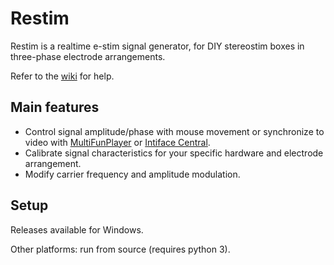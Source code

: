 # Restim

Restim is a realtime e-stim signal generator, for DIY stereostim boxes in three-phase electrode arrangements.

Refer to the [wiki](https://github.com/diglet48/restim/wiki) for help.

## Main features

* Control signal amplitude/phase with mouse movement or synchronize to
  video with [MultiFunPlayer](https://github.com/Yoooi0/MultiFunPlayer) or [Intiface Central](https://intiface.com/central/).
* Calibrate signal characteristics for your specific hardware and electrode arrangement.
* Modify carrier frequency and amplitude modulation.

## Setup

Releases available for Windows.

Other platforms: run from source (requires python 3).
